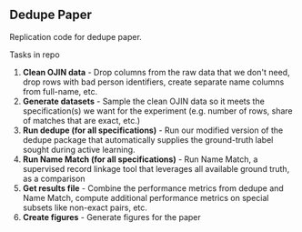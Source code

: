 ## Dedupe Paper

Replication code for dedupe paper.


Tasks in repo

1. **Clean OJIN data** - Drop columns from the raw data that we don't need, drop rows with bad person identifiers, create separate name columns from full-name, etc.
2. **Generate datasets** - Sample the clean OJIN data so it meets the specification(s) we want for the experiment (e.g. number of rows, share of matches that are exact, etc.)
3. **Run dedupe (for all specifications)** - Run our modified version of the dedupe package that automatically supplies the ground-truth label sought during active learning. 
4. **Run Name Match (for all specifications)** - Run Name Match, a supervised record linkage tool that leverages all available ground truth, as a comparison
5. **Get results file** - Combine the performance metrics from dedupe and Name Match, compute additional performance metrics on special subsets like non-exact pairs, etc.
6. **Create figures** - Generate figures for the paper
